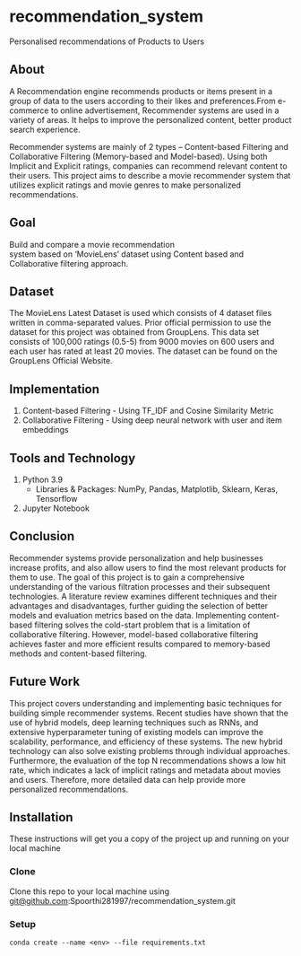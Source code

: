 # recommendation_system
Personalised recommendations of Products to Users

## About
A Recommendation engine recommends products or items present in a group of data to the users according to their likes and preferences.From e-commerce to online advertisement, Recommender systems are used in a variety of areas. It helps to improve the personalized content, better product search experience.

Recommender systems are mainly of 2 types – Content-based Filtering and Collaborative Filtering (Memory-based and Model-based). Using both Implicit and Explicit ratings, companies can recommend relevant content to their users. This project aims to describe a movie recommender system that utilizes explicit ratings and movie genres to make personalized recommendations.

## Goal
Build and compare a movie recommendation system based on ‘MovieLens’ dataset using Content based and Collaborative filtering approach.

## Dataset
The MovieLens Latest Dataset is used which consists of 4 dataset files written in comma-separated values. Prior official permission to use the dataset for this project was obtained from GroupLens. This data set consists of 100,000 ratings (0.5-5) from 9000 movies on 600 users and each user has rated at least 20 movies. The dataset can be found on the GroupLens Official Website.

## Implementation
1. Content-based Filtering - Using TF_IDF and Cosine Similarity Metric
2. Collaborative Filtering - Using deep neural network with user and item embeddings

## Tools and Technology
1. Python 3.9
    - Libraries & Packages: NumPy, Pandas, Matplotlib, Sklearn, Keras, Tensorflow
2. Jupyter Notebook

## Conclusion
Recommender systems provide personalization and help businesses increase profits, and also allow users to find the most relevant products for them to use. The goal of this project is to gain a comprehensive understanding of the various filtration processes and their subsequent technologies. A literature review examines different techniques and their advantages and disadvantages, further guiding the selection of better models and evaluation metrics based on the data. Implementing content-based filtering solves the cold-start problem that is a limitation of collaborative filtering. However, model-based collaborative filtering achieves faster and more efficient results compared to memory-based methods and content-based filtering.

## Future Work
This project covers understanding and implementing basic techniques for building simple recommender systems. Recent studies have shown that the use of hybrid models, deep learning techniques such as RNNs, and extensive hyperparameter tuning of existing models can improve the scalability, performance, and efficiency of these systems. The new hybrid technology can also solve existing problems through individual approaches. Furthermore, the evaluation of the top N recommendations shows a low hit rate, which indicates a lack of implicit ratings and metadata about movies and users. Therefore, more detailed data can help provide more personalized recommendations.

## Installation
These instructions will get you a copy of the project up and running on your local machine
### Clone
Clone this repo to your local machine using git@github.com:Spoorthi281997/recommendation_system.git
### Setup
```
conda create --name <env> --file requirements.txt
```
 
